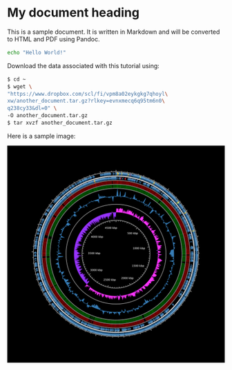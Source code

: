 # My document heading

This is a sample document. It is written in Markdown and will be converted to HTML and PDF using Pandoc.

```bash
echo "Hello World!"
```

Download the data associated with this tutorial using:

```bash
$ cd ~
$ wget \
"https://www.dropbox.com/scl/fi/vpm8a02eykgkg7qhoyl\
xw/another_document.tar.gz?rlkey=evnxmecq6q95tm6n0\
q238cy33&dl=0" \
-O another_document.tar.gz
$ tar xvzf another_document.tar.gz
```

Here is a sample image:

![This is a sample image](includes/c0bdc48e7fdfb7ca9f2b17c9aa41bbef.png)
